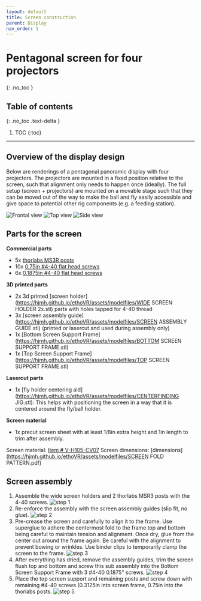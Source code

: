 ```yaml
---
layout: default
title: Screen construction
parent: Display
nav_order: 1
---
```


# Pentagonal screen for four projectors
{: .no_toc }

## Table of contents
{: .no_toc .text-delta }

1. TOC
{:toc}

---

## Overview of the display design
Below are renderings of a pentagonal panoramic display with four projectors.
The projectors are mounted in a fixed position relative to the screen, such that alignment only needs to happen once (ideally). The full setup (screen + projectors) are mounted on a movable stage such that they can be moved out of the way to make the ball and fly easily accessible and give space to potential other rig components (e.g. a feeding station).

![Frontal view](https://hjmh.github.io/ethoVR/assets/displayLayout_front.png)
![Top view](https://hjmh.github.io/ethoVR/assets/displayLayout_top.png)
![Side view](https://hjmh.github.io/ethoVR/assets/displayLayout_side.png)

## Parts for the screen
**Commercial parts**
* 5x [thorlabs MS3R posts](https://www.thorlabs.com/thorproduct.cfm?partnumber=MS3R)
*	10x [0.75in #4-40 flat head screws](https://www.mcmaster.com/91500A308/)
*	6x [0.1875in #4-40 flat head screws](https://www.mcmaster.com/91500A120/)

**3D printed parts**
*	2x 3d printed [screen holder](https://hjmh.github.io/ethoVR/assets/modelfiles/WIDE SCREEN HOLDER 2x.stl) parts with holes tapped for 4-40 thread
*	3x [screen assembly guide](https://hjmh.github.io/ethoVR/assets/modelfiles/SCREEN ASSEMBLY GUIDE.stl) (printed or lasercut and used during assembly only)
*	1x [Bottom Screen Support Frame](https://hjmh.github.io/ethoVR/assets/modelfiles/BOTTOM SCREEN SUPPORT FRAME.stl)
*	1x [Top Screen Support Frame](https://hjmh.github.io/ethoVR/assets/modelfiles/TOP SCREEN SUPPORT FRAME.stl)

**Lasercut parts**
*	1x [fly holder centering aid](https://hjmh.github.io/ethoVR/assets/modelfiles/CENTERFINDING JIG.stl): This helps with positioning the screen in a way that it is centered around the fly/ball holder.

**Screen material**
*	1x precut screen sheet with at least 1/8in extra height and 1in length to trim after assembly.

Screen material: [Item # V-H105-CV07](https://www.brightviewtechnologies.com/products/all-products/volumetric-diffusers)
Screen dimensions:
[dimensions](https://hjmh.github.io/ethoVR/assets/modelfiles/SCREEN FOLD PATTERN.pdf)

## Screen assembly
1. Assemble the wide screen holders and 2 thorlabs MSR3 posts with the 4-40 screws.
  ![step 1](https://hjmh.github.io/ethoVR/assets/screenAssembly_step1.png)
2. Re-enforce the assembly with the screen assembly guides (slip fit, no glue).
  ![step 2](https://hjmh.github.io/ethoVR/assets/screenAssembly_step2.png)
3. Pre-crease the screen and carefully to align it to the frame. Use superglue to adhere the centermost fold to the frame top and bottom being careful to maintain tension and alignment. Once dry, glue from the center out around the frame again. Be careful with the alignment to prevent bowing or wrinkles. Use binder clips to temporarily clamp the screen to the frame.
  ![step 3](https://hjmh.github.io/ethoVR/assets/screenAssembly_step3.png)
4. After everything has dried, remove the assembly guides, trim the screen flush top and bottom and screw this sub assembly into the Bottom Screen Support Frame with 3 #4-40 0.1875" screws.
  ![step 4](https://hjmh.github.io/ethoVR/assets/screenAssembly_step4.png)
5. Place the top screen support and remaining posts and screw down with remaining #4-40 screws (0.3125in into screen frame, 0.75in into the thorlabs posts.
  ![step 5](https://hjmh.github.io/ethoVR/assets/screenAssembly_step5.png)
